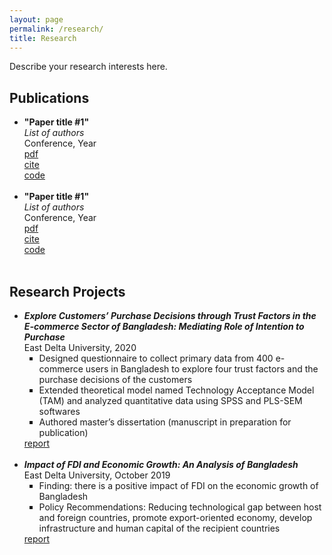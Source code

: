 ```yaml
---
layout: page
permalink: /research/
title: Research
---
```


Describe your research interests here.

<h2>Publications</h2>
<ul>
	<li>
		<b>"Paper title #1"</b><br>
		<i>List of authors</i><br>
		Conference, Year<br>
		<a href=""><div class="color-button">pdf</div></a><a href=""><div class="color-button">cite</div></a><a href=""><div class="color-button">code</div></a>
	</li><br>
	<li>
		<b>"Paper title #1"</b><br>
		<i>List of authors</i><br>
		Conference, Year<br>
		<a href=""><div class="color-button">pdf</div></a><a href=""><div class="color-button">cite</div></a><a href=""><div class="color-button">code</div></a>
	</li><br>
</ul>

<h2>Research Projects</h2>
<ul>
	<li>
		<b><i>Explore Customers’ Purchase Decisions through Trust Factors in the E-commerce Sector of Bangladesh: Mediating Role of Intention to Purchase</i></b><br>
		East Delta University, 2020<br>
		<ul style="list-style-type:square">
			<li>Designed questionnaire to collect primary data from 400 e-commerce users in Bangladesh to explore four trust factors and the purchase decisions of the customers</li>
			<li>Extended  theoretical model named Technology Acceptance Model (TAM) and analyzed quantitative data using SPSS and PLS-SEM softwares</li>
			<li>Authored master’s dissertation (manuscript in preparation for publication)</li>
		</ul>
		<a href=""><div class="color-button">report</div></a>
	</li><br>
	<li>
		<b><i>Impact of FDI and Economic Growth: An Analysis of Bangladesh</i></b><br>
		East Delta University, October 2019<br>
		<ul style="list-style-type:square">
			<li>Finding: there is a positive impact of FDI on the economic growth of Bangladesh</li>
			<li>Policy Recommendations: Reducing technological gap between host and foreign countries, promote export-oriented economy, develop infrastructure and human capital of the recipient countries</li>
		</ul>
		<a href=""><div class="color-button">report</div></a>
	</li><br>
</ul>